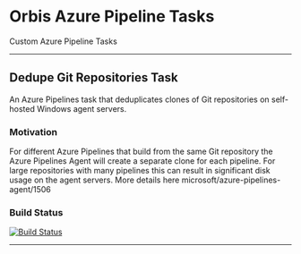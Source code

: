 # Orbis Azure Pipeline Tasks

Custom Azure Pipeline Tasks

---

## Dedupe Git Repositories Task

An Azure Pipelines task that deduplicates clones of Git repositories on self-hosted Windows agent servers.

### Motivation

For different Azure Pipelines that build from the same Git repository the Azure Pipelines Agent will create a separate clone for each pipeline. For large repositories with many pipelines this can result in significant disk usage on the agent servers. More details here microsoft/azure-pipelines-agent/1506




### Build Status

[![Build Status](https://dev.azure.com/orbisinvestments/Open%20Source/_apis/build/status/Azure%20Pipeline%20Custom%20Tasks/Centralize%20Git%20Repositories%20Task?branchName=master)](https://dev.azure.com/orbisinvestments/Open%20Source/_build/latest?definitionId=1&branchName=master)



---




